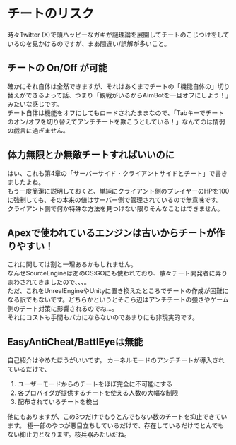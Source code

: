 # チートのリスク
時々Twitter (X)で頭ハッピーなガキが謎理論を展開してチートのこじつけをしているのを見かけるのですが、まあ間違い/誤解が多いこと。

## チートの On/Off が可能
確かにそれ自体は全然できますが、それはあくまでチートの「機能自体の」切り替えができるよって話、つまり「観戦がいるからAimBotを一旦オフにしよう！」みたいな感じです。  
チート自体は機能をオフにしてもロードされたままなので、「Tabキーでチートのオン/オフを切り替えてアンチチートを欺こうとしている！」なんてのは情弱の戯言に過ぎません。

## 体力無限とか無敵チートすればいいのに
はい、これも第4章の「サーバーサイド・クライアントサイドとチート」で書きましたよね。  
もう一度簡潔に説明しておくと、単純にクライアント側のプレイヤーのHPを100に強制しても、その本来の値はサーバー側で管理されているので無意味です。  
クライアント側で何か特殊な方法を見つけない限りそんなことはできません。

## Apexで使われているエンジンは古いからチートが作りやすい！
これに関しては割と一理あるかもしれません。  
なんせSourceEngineはあのCS:GOにも使われており、散々チート開発者に弄りまわされてきましたので、、、。  
ただ、これをUnrealEngineやUnityに置き換えたところでチートの作成が困難になる訳でもないです。どちらかというとそこら辺はアンチチートの強さやゲーム側のチート対策に影響されるのでね…。  
それにコストも手間もバカにならないのであまりにも非現実的です。

## EasyAntiCheat/BattlEyeは無能
自己紹介はやめたほうがいいです。
カーネルモードのアンチチートが導入されているだけで、

1. ユーザーモードからのチートをほぼ完全に不可能にする
2. 各プロバイダが提供するチートを使える人数の大幅な制限
3. 配布されているチートを検出

他にもありますが、この3つだけでもうとんでもない数のチートを抑止できています。
極一部のやつが悪目立ちしているだけで、存在しているだけでとんでもない抑止力となります。核兵器みたいだね。